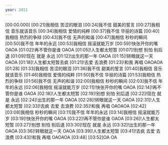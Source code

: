 ```yaml
---
year: 2011
---
```

[00:00.000]
[00:21]我相信 苦涩的眼泪
[00:24]我不信 甜美的誓言
[00:27]我相信 音乐就该音乐
[00:34]我相信 爱情的纯粹
[00:37]我不信 华丽的诗篇
[00:40]我相信 热烈的争辩
[00:43]我不信 无声的和谐
[00:47]我相信 秒秒的瞬间
[00:50]我不信 年年的永远
[00:53]我相信 摇滚就能万岁
[00:59]!快张开你的嘴 OAOA
[01:02]!再不管你是谁 OAOA
[01:05]!人生都太短暂
[01:07]!别想 别怕 别后退
[01:09]!现在 就是 永远
[01:12]!出生的那一年 OAOA
[01:15]!转眼就这一天 OAOA
[01:18]!人生都太短暂去疯
[01:21]!去爱 去浪费
[01:23]!和我 再唱 OAOAOA
[01:28]
[01:33]我相信 苦涩的眼泪
[01:36]我不信 甜美的誓言
[01:40]我相信 音乐就该音乐
[01:46]我相信 爱情的纯粹
[01:50]我不信 华丽的诗篇
[01:53]我相信 热烈的争辩
[01:56]我不信 无声的和谐
[02:00]我相信 秒秒的瞬间
[02:03]我不信 年年的永远
[02:06]我相信 摇滚就能万岁
[02:11]!快张开你的嘴 OAOA
[02:14]!再不管你是谁 OAOA
[02:18]!人生都太短暂
[02:19]!别想 别怕 别后退
[02:22]!现在 就是 永远
[02:24]!出生的那一年 OAOA
[02:28]!转眼就这一天 OAOA
[02:31]!人生都太短暂
[02:33]!去疯 去爱 去浪费
[02:35]!和我 再唱 OAOAOA
[02:42]
[03:08]我相信 秒秒的瞬间
[03:11]我不信 年年的永远
[03:14]我相信 摇滚就能万岁
[03:19]!快张开你的嘴 OAOA
[03:22]!再不管你是谁 OAOA
[03:26]!人生都太短暂
[03:27]!别想 别怕 别后退
[03:30]!现在 就是 永远
[03:32]!出生的那一年 OAOA
[03:36]!转眼就这一天 OAOA
[03:39]!人生都太短暂
[03:41]!去疯 去爱 去浪费
[03:43]!和我 再唱 OAOAOA
[03:48]
[03:52]OA OA